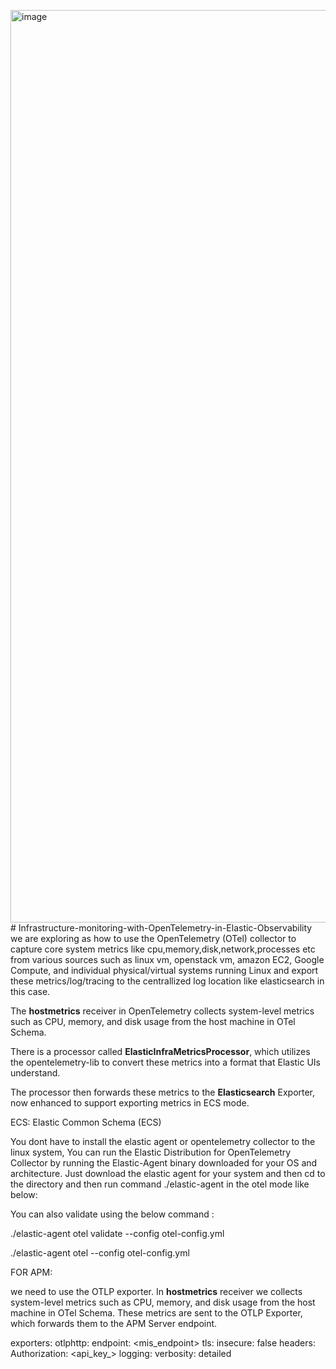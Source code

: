 <img width="1460" alt="image" src="https://github.com/user-attachments/assets/c676602e-b836-480b-8463-e950148b3942" /># Infrastructure-monitoring-with-OpenTelemetry-in-Elastic-Observability
we are exploring as how to use the OpenTelemetry (OTel) collector to capture core system metrics like cpu,memory,disk,network,processes etc from various sources such as linux vm, openstack vm, amazon EC2, Google Compute, and individual physical/virtual systems running Linux and export these metrics/log/tracing to the centrallized log location like elasticsearch in this case.

The **hostmetrics** receiver in OpenTelemetry collects system-level metrics such as CPU, memory, and disk usage from the host machine in OTel Schema.


 There is a processor called **ElasticInfraMetricsProcessor**, which utilizes the opentelemetry-lib to convert these metrics into a format that Elastic UIs understand.

 The processor then forwards these metrics to the **Elasticsearch** Exporter, now enhanced to support exporting metrics in ECS mode. 

 ECS: Elastic Common Schema (ECS)

You dont have to install the elastic agent or opentelemetry collector to the linux system, You can run the Elastic Distribution for OpenTelemetry Collector by running the Elastic-Agent binary downloaded for your OS and architecture. Just download the elastic agent for your system and then cd to the directory and then run command ./elastic-agent in the otel mode like below:

You can also validate using the below command :

./elastic-agent otel validate  --config otel-config.yml


 ./elastic-agent otel --config otel-config.yml




FOR APM:

we need to use the OTLP exporter. In **hostmetrics** receiver we collects system-level metrics such as CPU, memory, and disk usage from the host machine in OTel Schema. These metrics are sent to the OTLP Exporter, which forwards them to the APM Server endpoint. 

exporters:
  otlphttp:
    endpoint: <mis_endpoint>
    tls:
      insecure: false
    headers:
      Authorization: <api_key_>
  logging:
    verbosity: detailed
